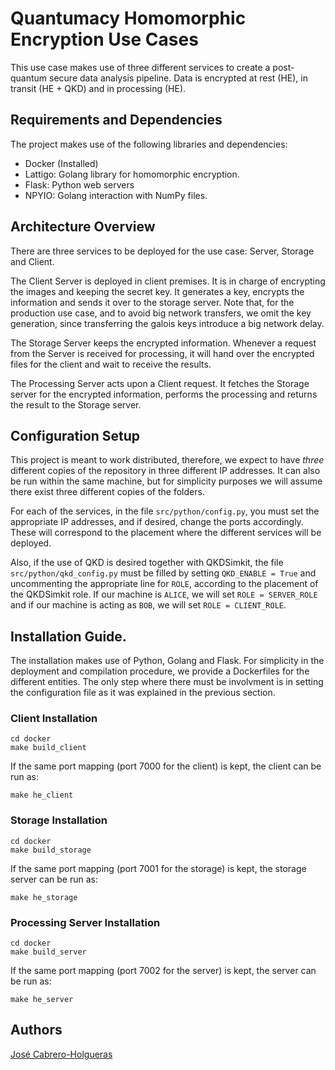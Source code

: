 # Quantumacy Homomorphic Encryption Use Cases

This use case makes use of three different services to create a post-quantum secure data analysis pipeline. Data is encrypted at rest (HE), in transit (HE + QKD) and in processing (HE).



## Requirements and Dependencies

The project makes use of the following libraries and dependencies:
- Docker (Installed)
- Lattigo: Golang library for homomorphic encryption.
- Flask: Python web servers
- NPYIO: Golang interaction with NumPy files.

## Architecture Overview

There are three services to be deployed for the use case: Server, Storage and Client.

The Client Server is deployed in client premises. It is in charge of encrypting the images and keeping the secret key. It generates a key, encrypts the information and sends it over to the storage server. Note that, for the production use case, and to avoid big network transfers, we omit the key generation, since transferring the galois keys introduce a big network delay.

The Storage Server keeps the encrypted information. Whenever a request from the Server is received for processing, it will hand over the encrypted files for the client and wait to receive the results.

The Processing Server acts upon a Client request. It fetches the Storage server for the encrypted information, performs the processing and returns the result to the Storage server.


## Configuration Setup

This project is meant to work distributed, therefore, we expect to have *three* different copies of the repository in three different IP addresses. It can also be run within the same machine, but for simplicity purposes we will assume there exist three different copies of the folders.

For each of the services, in the file `src/python/config.py`, you must set the appropriate IP addresses, and if desired, change the ports accordingly. These will correspond to the placement where the different services will be deployed. 

Also, if the use of QKD is desired together with QKDSimkit, the file `src/python/qkd_config.py` must be filled by setting `QKD_ENABLE = True` and uncommenting the appropriate line for `ROLE`, according to the placement of the QKDSimkit role. If our machine is `ALICE`, we will set `ROLE = SERVER_ROLE` and if our machine is acting as `BOB`, we will set `ROLE = CLIENT_ROLE`. 

## Installation Guide.
The installation makes use of Python, Golang and Flask. For simplicity in the deployment and compilation procedure, we provide a Dockerfiles for the different entities. The only step where there must be involvment is in setting the configuration file as it was explained in the previous section.

### Client Installation

``` 
cd docker
make build_client
```

If the same port mapping (port 7000 for the client) is kept, the client can be run as:

```
make he_client
```

### Storage Installation

``` 
cd docker
make build_storage
```

If the same port mapping (port 7001 for the storage) is kept, the storage server can be run as:

```
make he_storage
```

### Processing Server Installation

``` 
cd docker
make build_server
```

If the same port mapping (port 7002 for the server) is kept, the server can be run as:

```
make he_server
```

## Authors
[José Cabrero-Holgueras](https://jcabrero.github.io/)
